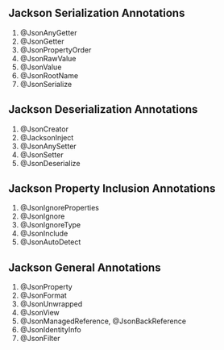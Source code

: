 ## Jackson Serialization Annotations
1. @JsonAnyGetter
2. @JsonGetter
3. @JsonPropertyOrder
4. @JsonRawValue
5. @JsonValue
6. @JsonRootName
7. @JsonSerialize

## Jackson Deserialization Annotations
1. @JsonCreator
2. @JacksonInject
3. @JsonAnySetter
4. @JsonSetter
5. @JsonDeserialize

## Jackson Property Inclusion Annotations
1. @JsonIgnoreProperties
2. @JsonIgnore
3. @JsonIgnoreType
4. @JsonInclude
5. @JsonAutoDetect

## Jackson General Annotations
1. @JsonProperty
2. @JsonFormat
3. @JsonUnwrapped
4. @JsonView
5. @JsonManagedReference, @JsonBackReference
6. @JsonIdentityInfo
7. @JsonFilter